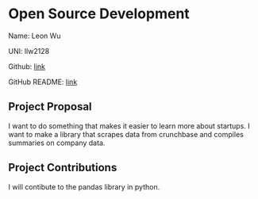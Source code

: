 # Open Source Development

Name: Leon Wu

UNI: llw2128

Github: [link](https://github.com/llw2128)

GitHub README: [link](https://github.com/llw2128/llw2128/blob/main/README.md)


## Project Proposal
I want to do something that makes it easier to learn more about startups. I want to make a library that scrapes data from crunchbase and compiles summaries on company data.

## Project Contributions
I will contibute to the pandas library in python.
